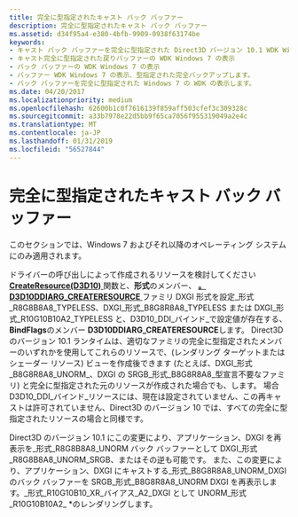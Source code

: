 ```yaml
---
title: 完全に型指定されたキャスト バック バッファー
description: 完全に型指定されたキャスト バック バッファー
ms.assetid: d34f95a4-e380-4bfb-9909-0938f63174be
keywords:
- キャスト バック バッファーを完全に型指定された Direct3D バージョン 10.1 WDK Windows 7 表示
- キャスト完全に型指定された戻りバッファーの WDK Windows 7 の表示
- バック バッファーの WDK Windows 7 の表示
- バッファー WDK Windows 7 の表示、型指定された完全バックアップします。
- バック バッファーを完全に型指定された Windows 7 の WDK の表示します。
ms.date: 04/20/2017
ms.localizationpriority: medium
ms.openlocfilehash: 62600b1c0f7616139f859aff503cfef3c309328c
ms.sourcegitcommit: a33b7978e22d5bb9f65ca7056f955319049a2e4c
ms.translationtype: MT
ms.contentlocale: ja-JP
ms.lasthandoff: 01/31/2019
ms.locfileid: "56527844"
---
```

# <a name="fully-typed-back-buffers-casting"></a>完全に型指定されたキャスト バック バッファー


このセクションでは、Windows 7 およびそれ以降のオペレーティング システムにのみ適用されます。

ドライバーの呼び出しによって作成されるリソースを検討してください[ **CreateResource(D3D10)** ](https://msdn.microsoft.com/library/windows/hardware/ff540691)関数と、**形式**のメンバー、 [ **。D3D10DDIARG\_CREATERESOURCE** ](https://msdn.microsoft.com/library/windows/hardware/ff541697)ファミリ DXGI 形式を設定\_形式\_R8G8B8A8\_TYPELESS、DXGI\_形式\_B8G8R8A8\_TYPELESS または DXGI\_形式\_R10G10B10A2\_TYPELESS と、D3D10\_DDI\_バインド\_で設定値が存在する、 **BindFlags**のメンバー **D3D10DDIARG\_CREATERESOURCE**します。 Direct3D のバージョン 10.1 ランタイムは、適切なファミリの完全に型指定されたメンバーのいずれかを使用してこれらのリソースで、(レンダリング ターゲットまたはシェーダー リソース) ビューを作成後できます (たとえば、DXGI\_形式\_B8G8R8A8\_UNORM\_、DXGI の SRGB\_形式\_B8G8R8A8\_型宣言不要なファミリ) と完全に型指定された元のリソースが作成された場合でも、します。 場合 D3D10\_DDI\_バインド\_リソースには、現在は設定されていません、この再キャストは許可されていません、Direct3D のバージョン 10 では、すべての完全に型指定されたリソースの場合と同様です。

Direct3D のバージョン 10.1 にこの変更により、アプリケーション、DXGI を再表示を\_形式\_R8G8B8A8\_UNORM バック バッファーとして DXGI\_形式\_R8G8B8A8\_UNORM\_SRGB、またはその逆も可能です。 また、この変更により、アプリケーション、DXGI にキャストする\_形式\_B8G8R8A8\_UNORM\_DXGI のバック バッファーを SRGB\_形式\_B8G8R8A8\_UNORM DXGI を再表示します。\_形式\_R10G10B10\_XR\_バイアス\_A2\_DXGI として UNORM\_形式\_R10G10B10A2\_ \*のレンダリングします。

 

 





